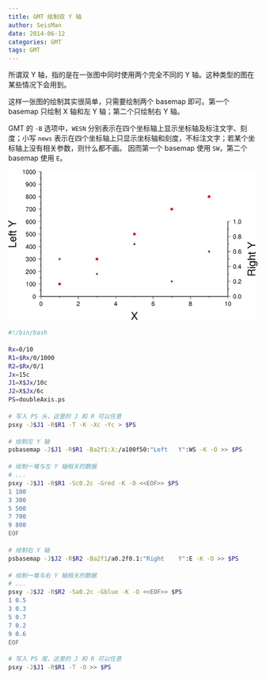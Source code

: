 ```yaml
---
title: GMT 绘制双 Y 轴
author: SeisMan
date: 2014-06-12
categories: GMT
tags: GMT
---
```


所谓双 Y 轴，指的是在一张图中同时使用两个完全不同的 Y 轴。这种类型的图在某些情况下会用到。

这样一张图的绘制其实很简单，只需要绘制两个 basemap 即可。第一个 basemap 只绘制 X 轴和左 Y 轴；第二个只绘制右 Y 轴。

<!--more-->

GMT 的 `-B` 选项中，`WESN` 分别表示在四个坐标轴上显示坐标轴及标注文字、刻度；小写 `news`
表示在四个坐标轴上只显示坐标轴和刻度，不标注文字；若某个坐标轴上没有相关参数，则什么都不画。
因而第一个 basemap 使用 `SW`，第二个 basemap 使用 `E`。

![](/images/2014061201.jpg)

``` bash
#!/bin/bash

Rx=0/10
R1=$Rx/0/1000
R2=$Rx/0/1
Jx=15c
J1=X$Jx/10c
J2=X$Jx/6c
PS=doubleAxis.ps

# 写入 PS 头，这里的 J 和 R 可以任意
psxy -J$J1 -R$R1 -T -K -Xc -Yc > $PS

# 绘制左 Y 轴
psbasemap -J$J1 -R$R1 -Ba2f1:X:/a100f50:"Left   Y":WS -K -O >> $PS

# 绘制一堆与左 Y 轴相关的数据
# ...
psxy -J$J1 -R$R1 -Sc0.2c -Gred -K -O <<EOF>> $PS
1 100
3 300
5 500
7 700
9 800
EOF

# 绘制右 Y 轴
psbasemap -J$J2 -R$R2 -Ba2f1/a0.2f0.1:"Right    Y":E -K -O >> $PS

# 绘制一堆与右 Y 轴相关的数据
# ...
psxy -J$J2 -R$R2 -Sa0.2c -Gblue -K -O <<EOF>> $PS
1 0.5
3 0.3
5 0.7
7 0.2
9 0.6
EOF

# 写入 PS 尾，这里的 J 和 R 可以任意
psxy -J$J1 -R$R1 -T -O >> $PS
```

